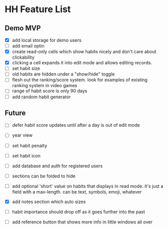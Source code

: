 # HH Feature List

##  Demo MVP
- [x] add local storage for demo users
- [ ] add email optin
- [x] create read-only cells which show habits nicely and don't care about clickability
- [x] clicking a cell expands it into edit mode and allows editing records. 
- [ ] set habit size
- [ ] old habits are hidden under a "show/hide" toggle
- [ ] flesh out the ranking/score system. look for examples of existing ranking system in video games
- [ ] range of habit score is only 90 days
- [ ] add random habit generator

## Future
- [ ] defer habit score updates until after a day is out of edit mode
- [ ] year view
- [ ] set habit penalty
- [ ] set habit icon
- [ ] add database and auth for registered users
- [ ] sections can be folded to hide
- [ ] add optional 'short' value on habits that displays in read mode. it's just a field with a max-length. can be text, symbols, emoji, whatever
- [x] add notes section which auto sizes
- [ ] habit importance should drop off as it goes further into the past
- [ ] add reference button that shows more info in little windows all over


